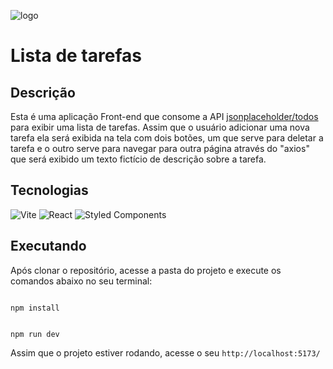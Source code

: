 ![logo](https://imgur.com/BXZGAKl.png)

# Lista de tarefas

## Descrição
Esta é uma aplicação Front-end que consome a API [jsonplaceholder/todos](https://jsonplaceholder.typicode.com/todos) para exibir uma lista de tarefas. Assim que o usuário adicionar uma nova tarefa ela será exibida na tela com dois botões, um que serve para deletar a tarefa e o outro serve para navegar para outra página através do "axios" que será exibido um texto fictício de descrição sobre a tarefa.

## Tecnologias
![Vite](https://img.shields.io/badge/vite-%23646CFF.svg?style=for-the-badge&logo=vite&logoColor=white) ![React](https://img.shields.io/badge/react-%2320232a.svg?style=for-the-badge&logo=react&logoColor=%2361DAFB) 	![Styled Components](https://img.shields.io/badge/styled--components-DB7093?style=for-the-badge&logo=styled-components&logoColor=white) 

## Executando
Após clonar o repositório, acesse a pasta do projeto e execute os comandos abaixo no seu terminal:

```

npm install

```
```

npm run dev

```

Assim que o projeto estiver rodando, acesse o seu `http://localhost:5173/`
